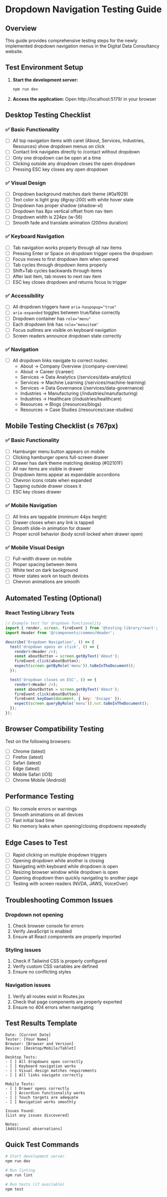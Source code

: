 # Dropdown Navigation Testing Guide

## Overview
This guide provides comprehensive testing steps for the newly implemented dropdown navigation menus in the Digital Data Consultancy website.

## Test Environment Setup

1. **Start the development server:**
   ```bash
   npm run dev
   ```

2. **Access the application:**
   Open http://localhost:5179/ in your browser

## Desktop Testing Checklist

### ✅ Basic Functionality
- [ ] All top navigation items with caret (About, Services, Industries, Resources) show dropdown menus on click
- [ ] Contact link navigates directly to /contact without dropdown
- [ ] Only one dropdown can be open at a time
- [ ] Clicking outside any dropdown closes the open dropdown
- [ ] Pressing ESC key closes any open dropdown

### ✅ Visual Design
- [ ] Dropdown background matches dark theme (#0a1929)
- [ ] Text color is light gray (#gray-200) with white hover state
- [ ] Dropdown has proper shadow (shadow-xl)
- [ ] Dropdown has 8px vertical offset from nav item
- [ ] Dropdown width is 224px (w-56)
- [ ] Smooth fade and translate animation (200ms duration)

### ✅ Keyboard Navigation
- [ ] Tab navigation works properly through all nav items
- [ ] Pressing Enter or Space on dropdown trigger opens the dropdown
- [ ] Focus moves to first dropdown item when opened
- [ ] Tab cycles through dropdown items properly
- [ ] Shift+Tab cycles backwards through items
- [ ] After last item, tab moves to next nav item
- [ ] ESC key closes dropdown and returns focus to trigger

### ✅ Accessibility
- [ ] All dropdown triggers have `aria-haspopup="true"`
- [ ] `aria-expanded` toggles between true/false correctly
- [ ] Dropdown container has `role="menu"`
- [ ] Each dropdown link has `role="menuitem"`
- [ ] Focus outlines are visible on keyboard navigation
- [ ] Screen readers announce dropdown state correctly

### ✅ Navigation
- [ ] All dropdown links navigate to correct routes:
  - About → Company Overview (/company-overview)
  - About → Career (/career)
  - Services → Data Analytics (/services/data-analytics)
  - Services → Machine Learning (/services/machine-learning)
  - Services → Data Governance (/services/data-governance)
  - Industries → Manufacturing (/industries/manufacturing)
  - Industries → Healthcare (/industries/healthcare)
  - Resources → Blogs (/resources/blogs)
  - Resources → Case Studies (/resources/case-studies)

## Mobile Testing Checklist (≤ 767px)

### ✅ Basic Functionality
- [ ] Hamburger menu button appears on mobile
- [ ] Clicking hamburger opens full-screen drawer
- [ ] Drawer has dark theme matching desktop (#02101F)
- [ ] All nav items are visible in drawer
- [ ] Dropdown items appear as expandable accordions
- [ ] Chevron icons rotate when expanded
- [ ] Tapping outside drawer closes it
- [ ] ESC key closes drawer

### ✅ Mobile Navigation
- [ ] All links are tappable (minimum 44px height)
- [ ] Drawer closes when any link is tapped
- [ ] Smooth slide-in animation for drawer
- [ ] Proper scroll behavior (body scroll locked when drawer open)

### ✅ Mobile Visual Design
- [ ] Full-width drawer on mobile
- [ ] Proper spacing between items
- [ ] White text on dark background
- [ ] Hover states work on touch devices
- [ ] Chevron animations are smooth

## Automated Testing (Optional)

### React Testing Library Tests
```javascript
// Example test for dropdown functionality
import { render, screen, fireEvent } from '@testing-library/react';
import Header from '@/components/common/Header';

describe('Dropdown Navigation', () => {
  test('dropdown opens on click', () => {
    render(<Header />);
    const aboutButton = screen.getByText('About');
    fireEvent.click(aboutButton);
    expect(screen.getByRole('menu')).toBeInTheDocument();
  });

  test('dropdown closes on ESC', () => {
    render(<Header />);
    const aboutButton = screen.getByText('About');
    fireEvent.click(aboutButton);
    fireEvent.keyDown(document, { key: 'Escape' });
    expect(screen.queryByRole('menu')).not.toBeInTheDocument();
  });
});
```

## Browser Compatibility Testing

Test on the following browsers:
- [ ] Chrome (latest)
- [ ] Firefox (latest)
- [ ] Safari (latest)
- [ ] Edge (latest)
- [ ] Mobile Safari (iOS)
- [ ] Chrome Mobile (Android)

## Performance Testing

- [ ] No console errors or warnings
- [ ] Smooth animations on all devices
- [ ] Fast initial load time
- [ ] No memory leaks when opening/closing dropdowns repeatedly

## Edge Cases to Test

- [ ] Rapid clicking on multiple dropdown triggers
- [ ] Opening dropdown while another is closing
- [ ] Navigating with keyboard while dropdown is open
- [ ] Resizing browser window while dropdown is open
- [ ] Opening dropdown then quickly navigating to another page
- [ ] Testing with screen readers (NVDA, JAWS, VoiceOver)

## Troubleshooting Common Issues

### Dropdown not opening
1. Check browser console for errors
2. Verify JavaScript is enabled
3. Ensure all React components are properly imported

### Styling issues
1. Check if Tailwind CSS is properly configured
2. Verify custom CSS variables are defined
3. Ensure no conflicting styles

### Navigation issues
1. Verify all routes exist in Routes.jsx
2. Check that page components are properly exported
3. Ensure no 404 errors when navigating

## Test Results Template

```
Date: [Current Date]
Tester: [Your Name]
Browser: [Browser and Version]
Device: [Desktop/Mobile/Tablet]

Desktop Tests:
- [ ] All dropdowns open correctly
- [ ] Keyboard navigation works
- [ ] Visual design matches requirements
- [ ] All links navigate correctly

Mobile Tests:
- [ ] Drawer opens correctly
- [ ] Accordion functionality works
- [ ] Touch targets are adequate
- [ ] Navigation works smoothly

Issues Found:
[List any issues discovered]

Notes:
[Additional observations]
```

## Quick Test Commands

```bash
# Start development server
npm run dev

# Run linting
npm run lint

# Run tests (if available)
npm test
